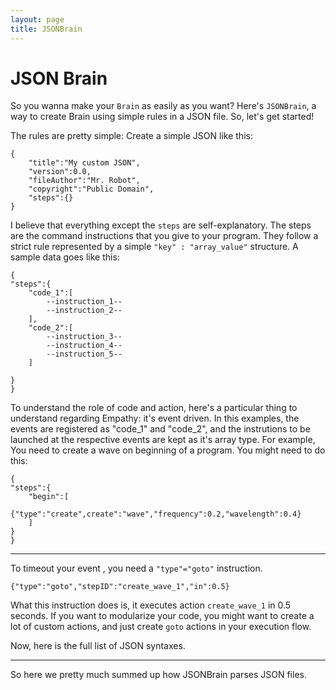 ```yaml
---
layout: page
title: JSONBrain
---
```


# JSON Brain

So you wanna make your `Brain` as easily as you want? Here's `JSONBrain`, a way to create Brain using simple rules in a JSON file. So, let's get started!

The rules are pretty simple: 
Create a simple JSON like this:

```
{
	"title":"My custom JSON",
	"version":0.0,
	"fileAuthor":"Mr. Robot",
	"copyright":"Public Domain",
	"steps":{}
}

```

I believe that everything except the `steps` are self-explanatory. The steps are the command instructions that you give to your program. They follow a strict rule represented by a simple `"key" : "array_value"` structure. A sample data goes like this:

```
{
"steps":{
	"code_1":[
		--instruction_1--
		--instruction_2--
	],
	"code_2":[
		--instruction_3--
		--instruction_4--
		--instruction_5--
	]
	
}
}
```

To understand the role of code and action, here's a particular thing to understand regarding Empathy: it's event driven. In this examples, the events are registered as "code_1" and "code_2", and the instrutions to be launched at the respective events are kept as it's array type. For example, You need to create a wave on beginning of a program. You might need to do this:

```
{
"steps":{
	"begin":[
		{"type":"create",create":"wave","frequency":0.2,"wavelength":0.4}
	]
}
}
```

----
To timeout your event , you need a `"type"="goto"` instruction.

```
{"type":"goto","stepID":"create_wave_1","in":0.5}
```
What this instruction does is, it executes action `create_wave_1` in 0.5 seconds. If you want to modularize your code, you might want to create a lot of custom actions, and just create `goto` actions in your execution flow. 

Now, here is the full list of JSON syntaxes.


---
So here we pretty much summed up how JSONBrain parses JSON files. 


